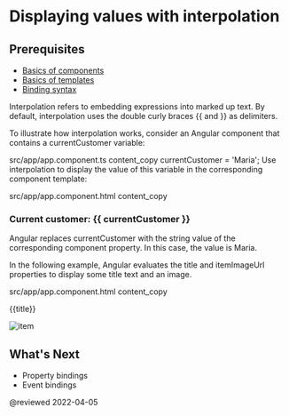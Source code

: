 # Displaying values with interpolation

## Prerequisites

* [Basics of components](guide/architecture-components)
* [Basics of templates](guide/glossary#template)
* [Binding syntax](guide/binding-syntax)

Interpolation refers to embedding expressions into marked up text. By default, interpolation uses the double curly braces {{ and }} as delimiters.

To illustrate how interpolation works, consider an Angular component that contains a currentCustomer variable:

src/app/app.component.ts
content_copy
currentCustomer = 'Maria';
Use interpolation to display the value of this variable in the corresponding component template:

src/app/app.component.html
content_copy
<h3>Current customer: {{ currentCustomer }}</h3>
Angular replaces currentCustomer with the string value of the corresponding component property. In this case, the value is Maria.

In the following example, Angular evaluates the title and itemImageUrl properties to display some title text and an image.

src/app/app.component.html
content_copy
<p>{{title}}</p>
<div><img alt="item" src="{{itemImageUrl}}"></div>

## What's Next

* Property bindings
* Event bindings

@reviewed 2022-04-05

